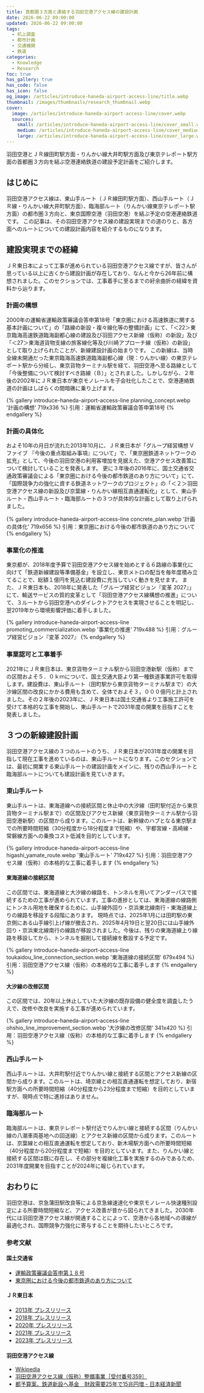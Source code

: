 ```yaml
---
title: 首都圏３方面と連絡する羽田空港アクセス線の建設計画
date: 2026-06-22 09:00:00
updated: 2026-06-22 09:00:00
tags:
  - 机上調査
  - 都市計画
  - 交通機関
  - 鉄道
categories:
  - Knowledge
  - Research
toc: true
has_gallery: true
has_code: false
has_icon: false
og_image: /articles/introduce-haneda-airport-access-line/title.webp
thumbnail: /images/thumbnails/research_thumbnail.webp
cover:
  image: /articles/introduce-haneda-airport-access-line/cover.webp
  sources:
    small: /articles/introduce-haneda-airport-access-line/cover_small.webp
    medium: /articles/introduce-haneda-airport-access-line/cover_medium.webp
    large: /articles/introduce-haneda-airport-access-line/cover_large.webp
---
```


羽田空港とＪＲ線田町駅方面・りんかい線大井町駅方面及び東京テレポート駅方面の首都圏３方向を結ぶ空港連絡鉄道の建設予定計画をご紹介します。

<!-- more -->

## はじめに

羽田空港アクセス線は、東山手ルート（ＪＲ線田町駅方面）、西山手ルート（ＪＲ線・りんかい線大井町駅方面）、臨海部ルート（りんかい線東京テレポート駅方面）の都市圏３方向と、東京国際空港（羽田空港）を結ぶ予定の空港連絡鉄道です。
この記事は、その羽田空港アクセス線の建設実現までの道のりと、各方面へのルートについての建設計画内容を紹介するものになります。

## 建設実現までの経緯

ＪＲ東日本によって工事が進められている羽田空港アクセス線ですが、皆さんが思っている以上に古くから建設計画が存在しており、なんと今から26年前に構想されました。このセクションでは、工事着手に至るまでの紆余曲折の経緯を資料から辿ります。

### 計画の構想

2000年の運輸省運輸政策審議会答申第18号「東京圏における高速鉄道に関する基本計画について」の「路線の新設・複々線化等の整備計画」にて、「＜22＞東京臨海高速鉄道臨海副都心線の建設及び羽田アクセス新線（仮称）の新設」及び「＜27＞東海道貨物支線の旅客線化等及び川崎アプローチ線（仮称）の新設」として取り上げられたことが、新線建設計画の始まりです。
この新線は、当時全線未開通だった東京臨海高速鉄道臨海副都心線（現：りんかい線）の東京テレポート駅から分岐し、東京貨物ターミナル駅を経て、羽田空港へ至る路線として「今後整備について検討すべき路線（Ｂ）」とされました。しかしながら、２年後の2002年にＪＲ東日本が東京モノレールを子会社化したことで、空港連絡鉄道の計画はしばらくの間暗礁に乗り上げます。

{% gallery introduce-haneda-airport-access-line planning_concept.webp '計画の構想' 719x336 %}
引用：運輸省運輸政策審議会答申第18号
{% endgallery %}

### 計画の具体化

およそ10年の月日が流れた2013年10月に、ＪＲ東日本が「グループ経営構想 Ⅴ ファイブ 『今後の重点取組み事項』について」で、「東京圏鉄道ネットワークの拡充」として、今後の羽田空港の利用客増加を見据えた、空港アクセス改善策について検討していることを発表します。
更に３年後の2016年に、国土交通省交通政策審議会による「東京圏における今後の都市鉄道のあり方について」にて、「国際競争力の強化に資する鉄道ネットワークのプロジェクト」の「＜２＞羽田空港アクセス線の新設及び京葉線・りんかい線相互直通運転化」として、東山手ルート・西山手ルート・臨海部ルートの３つが具体的な計画として取り上げられました。

{% gallery introduce-haneda-airport-access-line concrete_plan.webp '計画の具体化' 719x656 %}
引用：東京圏における今後の都市鉄道のあり方について
{% endgallery %}

### 事業化の推進

東京都が、2018年度予算で羽田空港アクセス線を始めとする６路線の事業化に向けて「鉄道新線建設等準備基金」を設立し、東京メトロの配当を毎年度積み立てることで、総額１億円を見込む建設費に充当していく動きを見せます。
また、ＪＲ東日本も、2018年に発表した「グループ経営ビジョン『変革 2027』」にて、輸送サービスの質的変革として「羽田空港アクセス線構想の推進」について、３ルートから羽田空港へのダイレクトアクセスを実現させることを明記し、翌2019年から環境影響評価に着手しました。

{% gallery introduce-haneda-airport-access-line promoting_commercialization.webp '事業化の推進' 719x488 %}
引用：グループ経営ビジョン『変革 2027』
{% endgallery %}

### 事業認可と工事着手

2021年にＪＲ東日本は、東京貨物ターミナル駅から羽田空港新駅（仮称）までの区間およそ５．０ｋｍについて、国土交通大臣より第一種鉄道事業許可を取得します。建設費は、東山手ルート（田町駅から東京貨物ターミナル駅まで）の大汐線区間の改良にかかる費用も含めて、全体でおよそ３，０００億円と計上されました。その２年後の2023年に、ＪＲ東日本は国土交通省より工事施工許可を受けて本格的な工事を開始し、東山手ルートで2031年度の開業を目指すことを発表しました。

## ３つの新線建設計画

羽田空港アクセス線の３つのルートのうち、ＪＲ東日本が2031年度の開業を目指して現在工事を進めているのは、東山手ルートになります。このセクションでは、最初に開業する東山手ルートの建設計画をメインに、残りの西山手ルートと臨海部ルートについても建設計画を見ていきます。

### 東山手ルート

東山手ルートは、東海道線への接続区間と休止中の大汐線（田町駅付近から東京貨物ターミナル駅まで）の区間及びアクセス新線（東京貨物ターミナル駅から羽田空港新駅）の区間から成ります。このルートは、新幹線のハブとなる東京駅までの所要時間短縮（30分程度から18分程度まで短縮）や、宇都宮線・高崎線・常磐線方面への乗換コスト低減を目的としています。

{% gallery introduce-haneda-airport-access-line higashi_yamate_route.webp '東山手ルート' 719x427 %}
引用：羽田空港アクセス線（仮称）の本格的な工事に着手します
{% endgallery %}

#### 東海道線の接続区間

この区間では、東海道線と大汐線の線路を、トンネルを用いてアンダーパスで接続するための工事が進められています。工事の進捗としては、東海道線の線路側にトンネル用地を確保するために、山手線外回り・京浜東北線南行・東海道線上りの線路を移設する段階にあります。
現時点では、2025年1月には田町駅の東京側にある山手線引上げ線が撤去され、2025年4月19日と翌20日には山手線外回り・京浜東北線南行の線路が移設されました。今後は、残りの東海道線上り線路を移設してから、トンネルを掘削して接続線を敷設する予定です。

{% gallery introduce-haneda-airport-access-line toukaidou_line_connection_section.webp '東海道線の接続区間' 679x494 %}
引用：羽田空港アクセス線（仮称）の本格的な工事に着手します
{% endgallery %}

#### 大汐線の改修区間

この区間では、20年以上休止していた大汐線の既存設備の健全度を調査したうえで、改修や改良を実施する工事が進められています。

{% gallery introduce-haneda-airport-access-line ohshio_line_improvement_section.webp '大汐線の改修区間' 341x420 %}
引用：羽田空港アクセス線（仮称）の本格的な工事に着手します
{% endgallery %}

### 西山手ルート

西山手ルートは、大井町駅付近でりんかい線と接続する区間とアクセス新線の区間から成ります。このルートは、埼京線との相互直通運転を想定しており、新宿駅方面への所要時間短縮（40分程度から23分程度まで短縮）を目的としていますが、現時点で特に進捗はありません。

### 臨海部ルート

臨海部ルートは、東京テレポート駅付近でりんかい線と接続する区間（りんかい線の八潮車両基地への回送線）とアクセス新線の区間から成ります。このルートは、京葉線との相互直通運転を想定しており、新木場駅方面への所要時間短縮（40分程度から20分程度まで短縮）を目的としています。また、りんかい線と接続する区間は既に存在し、その部分を複線化工事を実施するのみであるため、2031年度開業を目指すことが2024年に報じられています。

## おわりに

羽田空港は、京急蒲田駅改良等による京急線速達化や東京モノレール快速種別設定による所要時間短縮など、アクセス改善が昔から図られてきました。2030年代には羽田空港アクセス線が開通することによって、空港から各地域への導線が最適化され、国際競争力強化に寄与することを期待したいところです。

### 参考文献

#### 国土交通省

- [運輸政策審議会答申第１８号](https://wwwtb.mlit.go.jp/kanto/kankou/unseisin/18tousin.html)
- [東京圏における今後の都市鉄道のあり方について](https://www.mlit.go.jp/policy/shingikai/tetsudo01_sg_000261.html)

#### ＪＲ東日本

- [2013年 プレスリリース](https://www.jreast.co.jp/press/2013.html)
- [2018年 プレスリリース](https://www.jreast.co.jp/press/2018.html)
- [2020年 プレスリリース](https://www.jreast.co.jp/press/2020.html)
- [2021年 プレスリリース](https://www.jreast.co.jp/press/2021.html)
- [2023年 プレスリリース](https://www.jreast.co.jp/press/2023.html)

#### 羽田空港アクセス線

- [Wikipedia](https://ja.wikipedia.org/wiki/%E7%BE%BD%E7%94%B0%E7%A9%BA%E6%B8%AF%E3%82%A2%E3%82%AF%E3%82%BB%E3%82%B9%E7%B7%9A)
- [羽田空港アクセス線（仮称）整備事業［受付番号359］](https://www.kankyo.metro.tokyo.lg.jp/assessment/information/toshokohyo/359_hanedaaccess_tosho)
- [都予算案、鉄道新設へ基金　財政需要25年で15兆円増 - 日本経済新聞](https://www.nikkei.com/article/DGXMZO26185890W8A120C1EA4000/)
